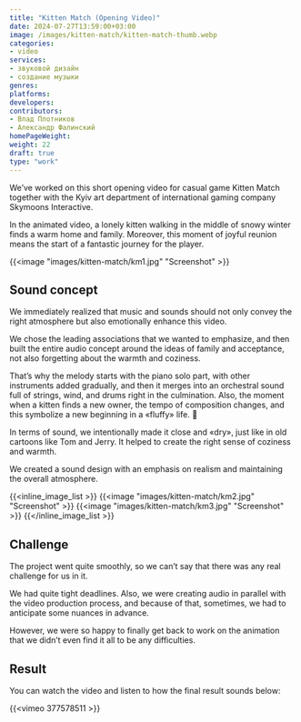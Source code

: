 ```yaml
---
title: "Kitten Match (Opening Video)"
date: 2024-07-27T13:59:00+03:00
image: /images/kitten-match/kitten-match-thumb.webp
categories:
- video
services:
- звуковой дизайн
- создание музыки
genres:
platforms:
developers:
contributors:
- Влад Плотников
- Александр Фалинский
homePageWeight:
weight: 22
draft: true
type: "work"
---
```


We’ve worked on this short opening video for casual game Kitten Match together with the Kyiv art department of international gaming company Skymoons Interactive.

In the animated video, a lonely kitten walking in the middle of snowy winter finds a warm home and family. Moreover, this moment of joyful reunion means the start of a fantastic journey for the player.

{{<image "images/kitten-match/km1.jpg" "Screenshot"  >}}

## Sound concept

We immediately realized that music and sounds should not only convey the right atmosphere but also emotionally enhance this video.

We chose the leading associations that we wanted to emphasize, and then built the entire audio concept around the ideas of family and acceptance, not also forgetting about the warmth and coziness.

That’s why the melody starts with the piano solo part, with other instruments added gradually, and then it merges into an orchestral sound full of strings, wind, and drums right in the culmination. Also, the moment when a kitten finds a new owner, the tempo of composition changes, and this symbolize a new beginning in a «fluffy» life. 🙂

In terms of sound, we intentionally made it close and «dry», just like in old cartoons like Tom and Jerry. It helped to create the right sense of coziness and warmth.

We created a sound design with an emphasis on realism and maintaining the overall atmosphere.

{{<inline_image_list >}}
{{<image "images/kitten-match/km2.jpg" "Screenshot"  >}}
{{<image "images/kitten-match/km3.jpg" "Screenshot"  >}}
{{</inline_image_list >}}

## Challenge

The project went quite smoothly, so we can’t say that there was any real challenge for us in it.

We had quite tight deadlines. Also, we were creating audio in parallel with the video production process, and because of that, sometimes, we had to anticipate some nuances in advance.

However, we were so happy to finally get back to work on the animation that we didn’t even find it all to be any difficulties.

## Result

You can watch the video and listen to how the final result sounds below:

{{<vimeo 377578511 >}}